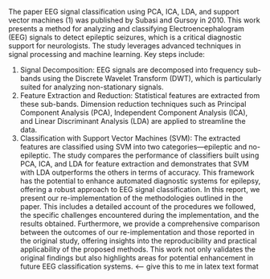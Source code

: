 The paper EEG signal classification using PCA, ICA, LDA, and support vector
machines (1) was published by Subasi and Gursoy in 2010. This work presents
a method for analyzing and classifying Electroencephalogram (EEG) signals to detect
epileptic seizures, which is a critical diagnostic support for neurologists. The study leverages
advanced techniques in signal processing and machine learning. Key steps include:
1. Signal Decomposition: EEG signals are decomposed into frequency sub-bands
using the Discrete Wavelet Transform (DWT), which is particularly suited for analyzing
non-stationary signals.
2. Feature Extraction and Reduction: Statistical features are extracted from these
sub-bands. Dimension reduction techniques such as Principal Component Analysis
(PCA), Independent Component Analysis (ICA), and Linear Discriminant Analysis
(LDA) are applied to streamline the data.
3. Classification with Support Vector Machines (SVM): The extracted features
are classified using SVM into two categories—epileptic and no-epileptic.
The study compares the performance of classifiers built using PCA, ICA, and LDA for
feature extraction and demonstrates that SVM with LDA outperforms the others in terms
of accuracy. This framework has the potential to enhance automated diagnostic systems
for epilepsy, offering a robust approach to EEG signal classification.
In this report, we present our re-implementation of the methodologies outlined in the
paper. This includes a detailed account of the procedures we followed, the specific challenges
encountered during the implementation, and the results obtained. Furthermore,
we provide a comprehensive comparison between the outcomes of our re-implementation
and those reported in the original study, offering insights into the reproducibility and
practical applicability of the proposed methods. This work not only validates the original
findings but also highlights areas for potential enhancement in future EEG classification
systems. <-- give this to me in latex text format
